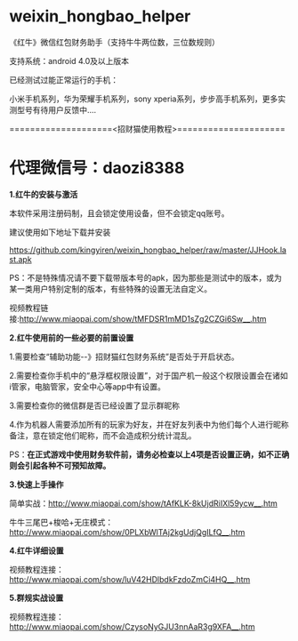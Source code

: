 # weixin_hongbao_helper
《红牛》微信红包财务助手（支持牛牛两位数，三位数规则）

支持系统：android 4.0及以上版本

已经测试过能正常运行的手机：

小米手机系列，华为荣耀手机系列，sony xperia系列，步步高手机系列，更多实测型号有待用户反馈中....

====================<招财猫使用教程>=====================

<h1>代理微信号：daozi8388</h1>

<b>1.红牛的安装与激活</b>

本软件采用注册码制，且会锁定使用设备，但不会锁定qq账号。

建议使用如下地址下载并安装
  
https://github.com/kingyiren/weixin_hongbao_helper/raw/master/JJHook.last.apk
  
PS：不是特殊情况请不要下载带版本号的apk，因为那些是测试中的版本，或为某一类用户特别定制的版本，有些特殊的设置无法自定义。
  
视频教程链接:http://www.miaopai.com/show/tMFDSR1mMD1sZg2CZGi6Sw__.htm

<b>2.红牛使用前的一些必要的前置设置</b>

1.需要检查“辅助功能--》招财猫红包财务系统”是否处于开启状态。

2.需要检查你手机中的“悬浮框权限设置”，对于国产机一般这个权限设置会在诸如i管家，电脑管家，安全中心等app中有设置。

3.需要检查你的微信群是否已经设置了显示群昵称

4.作为机器人需要添加所有的玩家为好友，并在好友列表中为他们每个人进行昵称备注，意在锁定他们昵称，而不会造成积分统计混乱。

PS：<b>在正式游戏中使用财务软件前，请务必检查以上4项是否设置正确，如不正确则会引起各种不可预知故障。</b>


<b>3.快速上手操作</b>

简单实战：http://www.miaopai.com/show/tAfKLK-8kUjdRiIXl59ycw__.htm

牛牛三尾巴+梭哈+无庄模式：http://www.miaopai.com/show/0PLXbWlTAj2kgUdjQgILfQ__.htm

<b>4.红牛详细设置</b>

视频教程连接：http://www.miaopai.com/show/luV42HDlbdkFzdoZmCi4HQ__.htm

<b>5.群规实战设置</b>

视频教程连接：http://www.miaopai.com/show/CzysoNyGJU3nnAaR3g9XFA__.htm



